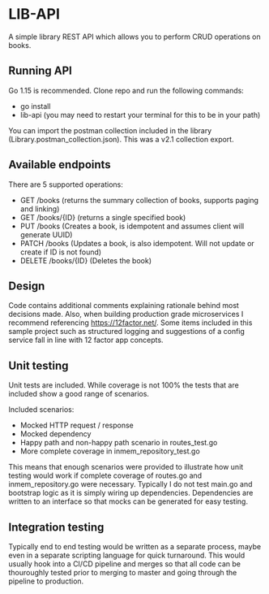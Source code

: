 # LIB-API
A simple library REST API which allows you to perform CRUD operations on books.

## Running API
Go 1.15 is recommended.  Clone repo and run the following commands:
 - go install
 - lib-api (you may need to restart your terminal for this to be in your path)

You can import the postman collection included in the library (Library.postman_collection.json).  This was a v2.1 collection export.

## Available endpoints
There are 5 supported operations:
 - GET /books (returns the summary collection of books, supports paging and linking)
 - GET /books/{ID} (returns a single specified book)
 - PUT /books (Creates a book, is idempotent and assumes client will generate UUID)
 - PATCH /books (Updates a book, is also idempotent.  Will not update or create if ID is not found)
 - DELETE /books/{ID} (Deletes the book)

## Design
Code contains additional comments explaining rationale behind most decisions made. Also, when building production grade microservices I recommend referencing https://12factor.net/.  Some items included in this sample project such as structured logging and suggestions of a config service fall in line with 12 factor app concepts.

## Unit testing
Unit tests are included.  While coverage is not 100% the tests that are included show a good range of scenarios.

Included scenarios:
 - Mocked HTTP request / response
 - Mocked dependency
 - Happy path and non-happy path scenario in routes_test.go
 - More complete coverage in inmem_repository_test.go

This means that enough scenarios were provided to illustrate how unit testing would work if complete coverage of routes.go and inmem_repository.go were necessary.  Typically I do not test main.go and bootstrap logic as it is simply wiring up dependencies.  Dependencies are written to an interface so that mocks can be generated for easy testing.

## Integration testing
Typically end to end testing would be written as a separate process, maybe even in a separate scripting language for quick turnaround.  This would usually hook into a CI/CD pipeline and merges so that all code can be thouroughly tested prior to merging to master and going through the pipeline to production.